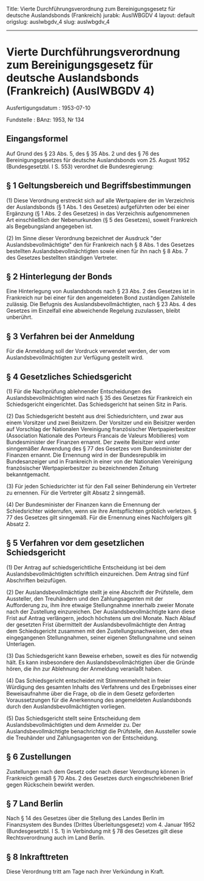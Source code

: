Title: Vierte Durchführungsverordnung zum Bereinigungsgesetz für deutsche Auslandsbonds
  (Frankreich)
jurabk: AuslWBGDV 4
layout: default
origslug: auslwbgdv_4
slug: auslwbgdv_4

---

# Vierte Durchführungsverordnung zum Bereinigungsgesetz für deutsche Auslandsbonds (Frankreich) (AuslWBGDV 4)

Ausfertigungsdatum
:   1953-07-10

Fundstelle
:   BAnz: 1953, Nr 134



## Eingangsformel

Auf Grund des § 23 Abs. 5, des § 35 Abs. 2 und des § 76 des
Bereinigungsgesetzes für deutsche Auslandsbonds vom 25. August 1952
(Bundesgesetzbl. I S. 553) verordnet die Bundesregierung:


## § 1 Geltungsbereich und Begriffsbestimmungen

(1) Diese Verordnung erstreckt sich auf alle Wertpapiere der im
Verzeichnis der Auslandsbonds (§ 1 Abs. 1 des Gesetzes) aufgeführten
oder bei einer Ergänzung
(§ 1 Abs. 2 des Gesetzes)              in das Verzeichnis
aufgenommenen Art einschließlich der Nebenurkunden (§ 5 des Gesetzes),
soweit Frankreich als Begebungsland angegeben ist.

(2) Im Sinne dieser Verordnung bezeichnet der Ausdruck "der
Auslandsbevollmächtigte" den für Frankreich nach § 8 Abs. 1 des
Gesetzes bestellten Auslandsbevollmächtigten sowie einen für ihn nach
§ 8 Abs. 7 des Gesetzes bestellten ständigen Vertreter.


## § 2 Hinterlegung der Bonds

Eine Hinterlegung von Auslandsbonds nach § 23 Abs. 2 des Gesetzes ist
in Frankreich nur bei einer für den angemeldeten Bond zuständigen
Zahlstelle zulässig. Die Befugnis des Auslandsbevollmächtigten, nach §
23 Abs. 4 des Gesetzes im Einzelfall eine abweichende Regelung
zuzulassen, bleibt unberührt.


## § 3 Verfahren bei der Anmeldung

Für die Anmeldung soll der Vordruck verwendet werden, der vom
Auslandsbevollmächtigten zur Verfügung gestellt wird.


## § 4 Gesetzliches Schiedsgericht

(1) Für die Nachprüfung ablehnender Entscheidungen des
Auslandsbevollmächtigten wird nach § 35 des Gesetzes für Frankreich
ein Schiedsgericht eingerichtet. Das Schiedsgericht hat seinen Sitz in
Paris.

(2) Das Schiedsgericht besteht aus drei Schiedsrichtern, und zwar aus
einem Vorsitzer und zwei Beisitzern. Der Vorsitzer und ein Beisitzer
werden auf Vorschlag der Nationalen Vereinigung französischer
Wertpapierbesitzer (Association Nationale des Porteurs Francais de
Valeurs Mobilieres) vom Bundesminister der Finanzen ernannt. Der
zweite Beisitzer wird unter sinngemäßer Anwendung des § 77 des
Gesetzes vom Bundesminister der Finanzen ernannt. Die Ernennung wird
in der Bundesrepublik im Bundesanzeiger und in Frankreich in einer von
der Nationalen Vereinigung französischer Wertpapierbesitzer zu
bezeichnenden Zeitung bekanntgemacht.

(3) Für jeden Schiedsrichter ist für den Fall seiner Behinderung ein
Vertreter zu ernennen. Für die Vertreter gilt Absatz 2 sinngemäß.

(4) Der Bundesminister der Finanzen kann die Ernennung der
Schiedsrichter widerrufen, wenn sie ihre Amtspflichten gröblich
verletzen. § 77 des Gesetzes gilt sinngemäß. Für die Ernennung eines
Nachfolgers gilt Absatz 2.


## § 5 Verfahren vor dem gesetzlichen Schiedsgericht

(1) Der Antrag auf schiedsgerichtliche Entscheidung ist bei dem
Auslandsbevollmächtigten schriftlich einzureichen. Dem Antrag sind
fünf Abschriften beizufügen.

(2) Der Auslandsbevollmächtigte stellt je eine Abschrift der
Prüfstelle, dem Aussteller, den Treuhändern und den Zahlungsagenten
mit der Aufforderung zu, ihm ihre etwaige Stellungnahme innerhalb
zweier Monate nach der Zustellung einzureichen. Der
Auslandsbevollmächtigte kann diese Frist auf Antrag verlängern, jedoch
höchstens um drei Monate. Nach Ablauf der gesetzten Frist übermittelt
der Auslandsbevollmächtigte den Antrag dem Schiedsgericht zusammen mit
den Zustellungsnachweisen, den etwa eingegangenen Stellungnahmen,
seiner eigenen Stellungnahme und seinen Unterlagen.

(3) Das Schiedsgericht kann Beweise erheben, soweit es dies für
notwendig hält. Es kann insbesondere den Auslandsbevollmächtigten über
die Gründe hören, die ihn zur Ablehnung der Anmeldung veranlaßt haben.

(4) Das Schiedsgericht entscheidet mit Stimmenmehrheit in freier
Würdigung des gesamten Inhalts des Verfahrens und des Ergebnisses
einer Beweisaufnahme über die Frage, ob die in dem Gesetz geforderten
Voraussetzungen für die Anerkennung des angemeldeten Auslandsbonds
durch den Auslandsbevollmächtigten vorliegen.

(5) Das Schiedsgericht stellt seine Entscheidung dem
Auslandsbevollmächtigten und dem Anmelder zu. Der
Auslandsbevollmächtigte benachrichtigt die Prüfstelle, den Aussteller
sowie die Treuhänder und Zahlungsagenten von der Entscheidung.


## § 6 Zustellungen

Zustellungen nach dem Gesetz oder nach dieser Verordnung können in
Frankreich gemäß § 70 Abs. 2 des Gesetzes durch eingeschriebenen Brief
gegen Rückschein bewirkt werden.


## § 7 Land Berlin

Nach § 14 des Gesetzes über die Stellung des Landes Berlin im
Finanzsystem des Bundes (Drittes Überleitungsgesetz) vom 4. Januar
1952 (Bundesgesetzbl. I S. 1) in Verbindung mit § 78 des Gesetzes gilt
diese Rechtsverordnung auch im Land Berlin.


## § 8 Inkrafttreten

Diese Verordnung tritt am Tage nach ihrer Verkündung in Kraft.


